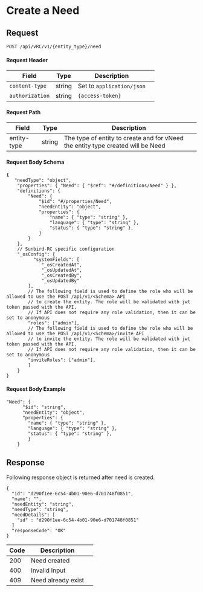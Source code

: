# Create a Need

## Request

```
POST /api/vRC/v1/{entity_type}/need
```

#### Request Header

<table><thead><tr><th>Field</th><th>Type</th><th>Description</th><th data-hidden></th></tr></thead><tbody><tr><td><code>content-type</code></td><td>string</td><td>Set to <code>application/json</code></td><td></td></tr><tr><td><code>authorization</code></td><td>string</td><td><code>{access-token}</code></td><td></td></tr></tbody></table>

#### Request Path

| Field       | Type   | Description                                                                     |
| ----------- | ------ | ------------------------------------------------------------------------------- |
| entity-type | string | The type of entity to create and for vNeed the entity type created will be Need |

#### Request Body Schema

<pre><code><strong>{
</strong>	"needType": "object",
	"properties": { "Need": { "$ref": "#/definitions/Need" } },
	"definitions": {
		"Need": {
			"$id": "#/properties/Need",
			"needEntity": "object",
			"properties": {
				"name": { "type": "string" },
				"language": { "type": "string" },
				"status": { "type": "string" },
			}
		}
	},
	// Sunbird-RC specific configuration
	"_osConfig": { 
          "systemFields": [
             "_osCreatedAt",
             "_osUpdatedAt",
             "_osCreatedBy",
             "_osUpdatedBy"
        ],
        // The following field is used to define the role who will be allowed to use the POST /api/v1/&#x3C;Schema> API
        // to create the entity. The role will be validated with jwt token passed with the API.
        // If API does not require any role validation, then it can be set to anonymous
        "roles": ["admin"],
        // The following field is used to define the role who will be allowed to use the POST /api/v1/&#x3C;Schema>/invite API
        // to invite the entity. The role will be validated with jwt token passed with the API.
        // If API does not require any role validation, then it can be set to anonymous
        "inviteRoles": ["admin"],
        ]
    }
}
</code></pre>

#### Request Body Example

```
"Need": {
	  "$id": "string",
	  "needEntity": "object",
	  "properties": {
		"name": { "type": "string" },
		"language": { "type": "string" },
		"status": { "type": "string" },
		}
	}
```

## Response

Following response object is returned after need is created.&#x20;

```
{
  "id": "d290f1ee-6c54-4b01-90e6-d701748f0851",
  "name": "",
  "needEntity": "string",
  "needType": "string",
  "needDetails": [
    "id" : "d290f1ee-6c54-4b01-90e6-d701748f0851"
  ]
  "responseCode": "OK"
}
```



<table><thead><tr><th>Code</th><th>Description</th><th data-hidden></th></tr></thead><tbody><tr><td>200</td><td>Need created</td><td></td></tr><tr><td>400</td><td>Invalid Input</td><td></td></tr><tr><td>409</td><td>Need already exist</td><td></td></tr></tbody></table>
